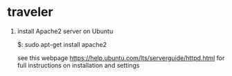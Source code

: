 # traveler

1. install Apache2 server on Ubuntu

	$: sudo apt-get install apache2

	see this webpage https://help.ubuntu.com/lts/serverguide/httpd.html for full instructions on installation and settings
